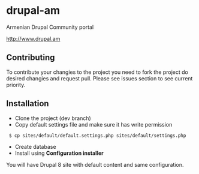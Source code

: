 # drupal-am
Armenian Drupal Community portal

http://www.drupal.am

## Contributing

To contribute your changies to the project you need to fork the project do desired changies and request pull. Please see issues section to see current priority.

## Installation 
- Clone the project (dev branch)
- Copy default settings file and make sure it has write permission
```sh
 $ cp sites/default/default.settings.php sites/default/settings.php
 ```
 - Create database
 - Install using  **Configuration installer**
 
You will have Drupal 8 site with default content and same configuration.
